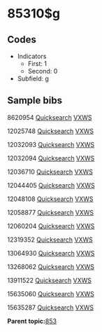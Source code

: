 # 85310$g

## Codes

-   Indicators
    -   First: 1
    -   Second: 0
-   Subfield: g

## Sample bibs

8620954 [Quicksearch](https://search.library.yale.edu/catalog/8620954) [VXWS](http://prodorbis.library.yale.edu:7014/vxws/GetHoldingsService?bibId=8620954)

12025748 [Quicksearch](https://search.library.yale.edu/catalog/12025748) [VXWS](http://prodorbis.library.yale.edu:7014/vxws/GetHoldingsService?bibId=12025748)

12032093 [Quicksearch](https://search.library.yale.edu/catalog/12032093) [VXWS](http://prodorbis.library.yale.edu:7014/vxws/GetHoldingsService?bibId=12032093)

12032094 [Quicksearch](https://search.library.yale.edu/catalog/12032094) [VXWS](http://prodorbis.library.yale.edu:7014/vxws/GetHoldingsService?bibId=12032094)

12036710 [Quicksearch](https://search.library.yale.edu/catalog/12036710) [VXWS](http://prodorbis.library.yale.edu:7014/vxws/GetHoldingsService?bibId=12036710)

12044405 [Quicksearch](https://search.library.yale.edu/catalog/12044405) [VXWS](http://prodorbis.library.yale.edu:7014/vxws/GetHoldingsService?bibId=12044405)

12048108 [Quicksearch](https://search.library.yale.edu/catalog/12048108) [VXWS](http://prodorbis.library.yale.edu:7014/vxws/GetHoldingsService?bibId=12048108)

12058877 [Quicksearch](https://search.library.yale.edu/catalog/12058877) [VXWS](http://prodorbis.library.yale.edu:7014/vxws/GetHoldingsService?bibId=12058877)

12060204 [Quicksearch](https://search.library.yale.edu/catalog/12060204) [VXWS](http://prodorbis.library.yale.edu:7014/vxws/GetHoldingsService?bibId=12060204)

12319352 [Quicksearch](https://search.library.yale.edu/catalog/12319352) [VXWS](http://prodorbis.library.yale.edu:7014/vxws/GetHoldingsService?bibId=12319352)

13064930 [Quicksearch](https://search.library.yale.edu/catalog/13064930) [VXWS](http://prodorbis.library.yale.edu:7014/vxws/GetHoldingsService?bibId=13064930)

13268062 [Quicksearch](https://search.library.yale.edu/catalog/13268062) [VXWS](http://prodorbis.library.yale.edu:7014/vxws/GetHoldingsService?bibId=13268062)

13911522 [Quicksearch](https://search.library.yale.edu/catalog/13911522) [VXWS](http://prodorbis.library.yale.edu:7014/vxws/GetHoldingsService?bibId=13911522)

15635060 [Quicksearch](https://search.library.yale.edu/catalog/15635060) [VXWS](http://prodorbis.library.yale.edu:7014/vxws/GetHoldingsService?bibId=15635060)

15635287 [Quicksearch](https://search.library.yale.edu/catalog/15635287) [VXWS](http://prodorbis.library.yale.edu:7014/vxws/GetHoldingsService?bibId=15635287)

**Parent topic:**[853](../../tags/853/853.md)

